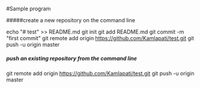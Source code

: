 #Sample program

#####create a new repository on the command line

echo "# test" >> README.md
git init
git add README.md
git commit -m "first commit"
git remote add origin https://github.com/Kamlapati/test.git
git push -u origin master


##### push an existing repository from the command line

git remote add origin https://github.com/Kamlapati/test.git
git push -u origin master
